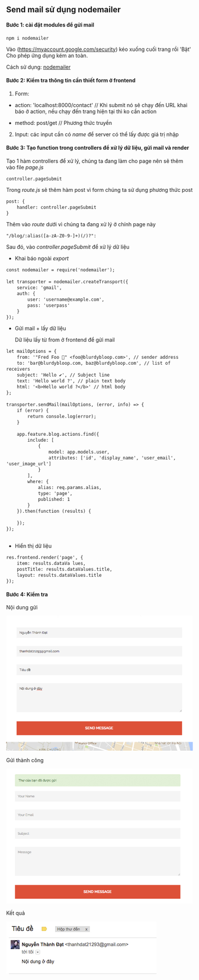 ## Send mail sử dụng nodemailer

#### Bước 1: cài đặt modules để gửi mail

```
npm i nodemailer
```

Vào (https://myaccount.google.com/security) kéo xuống cuối trang rồi 'Bật' Cho phép ứng dụng kém an toàn.

Cách sử dụng: [nodemailer](https://nodemailer.com/about/)



#### Bước 2: Kiểm tra thông tin cần thiết form ở frontend

1) Form: 

- action: 'localhost:8000/contact' // Khi submit nó sẽ chạy đến URL khai báo ở action, nếu chạy đến trang hiện tại thì ko cần action

- method: post/get // Phương thức truyền

2) Input: các input cần có _name_ để server có thể lấy được giá trị nhập

#### Bước 3: Tạo function trong controllers để xử lý dữ liệu, gửi mail và render

Tạo 1 hàm controllers để xử lý, chúng ta đang làm cho page nên sẽ thêm vào file _page.js_

```
controller.pageSubmit
```

Trong _route.js_ sẽ thêm hàm post vì form chúng ta sử dụng phương thức post

```
post: {
    handler: controller.pageSubmit
}
```

Thêm vào _route_ dưới vì chúng ta đang xử lý ở chính page này

```
"/blog/:alias([a-zA-Z0-9-]+)(/)?":
```

Sau đó, vào _controller.pageSubmit_ để xử lý dữ liệu

- Khai báo ngoài _export_

```
const nodemailer = require('nodemailer');

let transporter = nodemailer.createTransport({
    service: 'gmail',
    auth: {
        user: 'username@example.com',
        pass: 'userpass'
    }
});
```

- Gửi mail + lấy dữ liệu
   
  Dữ liệu lấy từ from ở frontend để gửi mail

```
let mailOptions = {
    from: '"Fred Foo 👻" <foo@blurdybloop.com>', // sender address
    to: 'bar@blurdybloop.com, baz@blurdybloop.com', // list of receivers
    subject: 'Hello ✔', // Subject line
    text: 'Hello world ?', // plain text body
    html: '<b>Hello world ?</b>' // html body
};

transporter.sendMail(mailOptions, (error, info) => {
    if (error) {
        return console.log(error);
    }
    
    app.feature.blog.actions.find({
        include: [
            {
                model: app.models.user,
                attributes: ['id', 'display_name', 'user_email', 'user_image_url']
            }
        ],
        where: {
            alias: req.params.alias,
            type: 'page',
            published: 1
        }
    }).then(function (results) {
        
    });
});


```

- Hiển thị dữ liệu

```
res.frontend.render('page', {
    item: results.dataVa lues,
    postTitle: results.dataValues.title,
    layout: results.dataValues.title
});
```
#### Bước 4: Kiểm tra

Nội dung gửi 

![Noi dung gui](upload/23.jpg)

Gửi thành công

![Thanh cong](upload/22.jpg)

Kết quả

![ket qua](upload/24.jpg)